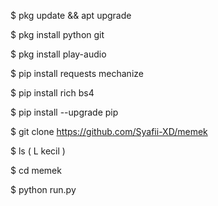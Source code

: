 $ pkg update && apt upgrade

$ pkg install python git

$ pkg install play-audio

$ pip install requests mechanize

$ pip install rich bs4

$ pip install --upgrade pip

$ git clone https://github.com/Syafii-XD/memek

$ ls ( L kecil )

$ cd memek

$ python run.py
